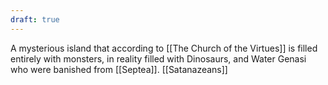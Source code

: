 ```yaml
---
draft: true
---
```

A mysterious island that according to [[The Church of the Virtues]] is filled entirely with monsters, in reality filled with Dinosaurs, and Water Genasi who were banished from [[Septea]]. [[Satanazeans]] 